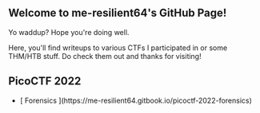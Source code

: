 ## Welcome to me-resilient64's GitHub Page!

Yo waddup? Hope you're doing well.


Here, you'll find writeups to various CTFs I participated in or some THM/HTB stuff. Do check them out and thanks for visiting!


## PicoCTF 2022
<ul>
  <li>[ Forensics ](https://me-resilient64.gitbook.io/picoctf-2022-forensics)</li>
</ul>
